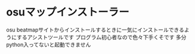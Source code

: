 # osuマップインストーラー
osu beatmapサイトからインストールするときに一気にインストールできるようにするアシストツールです
プログラム初心者なので色々下手くそです
多分python入ってないと起動できません
